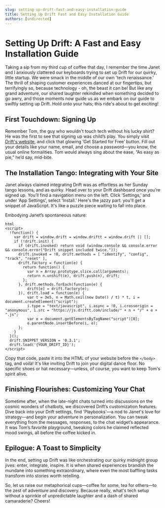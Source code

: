```yaml
---
slug: setting-up-drift-fast-and-easy-installation-guide
title: Setting Up Drift Fast and Easy Installation Guide
authors: [undirected]
---
```


# Setting Up Drift: A Fast and Easy Installation Guide

Taking a sip from my third cup of coffee that day, I remember the time Janet and I anxiously clattered our keyboards trying to set up Drift for our quirky, little startup. We were smack in the middle of our own 'tech renaissance.' The thrill of shaping customer experiences danced at our fingertips, but terrifyingly so, because technology - oh, the beast it can be! But like any grand adventure, our shared laughter rekindled when something decided to go awry, and those moments now guide us as we embark on our guide to swiftly setting up Drift. Hold onto your hats; this ride's about to get exciting!

## First Touchdown: Signing Up

Remember Tom, the guy who wouldn't touch tech without his lucky shirt? He was the first to see that signing up was child’s play. You simply visit [Drift's website](https://www.drift.com/), and click that glowing ‘Get Started for Free’ button. Fill out your details like your name, email, and choose a password—you know, the usual online formalities. Tom would always sing about the ease, “As easy as pie,” he’d say, mid-bite.

## The Installation Tango: Integrating with Your Site

Janet always claimed integrating Drift was as effortless as her Sunday tango lessons, and as quirky. Head over to your Drift dashboard once you’re signed up. You’ll find a navigation menu on the left. Click ‘Settings,’ and under ‘App Settings’, select ‘Install.’ Here's the jazzy part: you'll get a snippet of JavaScript. It's like a puzzle piece waiting to fall into place.

Embodying Janet’s spontaneous nature: 
```
html
<script>
  !function() {
    var drift = window.drift = window.driftt = window.drift || [];
    if (!drift.init) {
      if (drift.invoked) return void (window.console && console.error && console.error("Drift snippet included twice."));
      drift.invoked = !0, drift.methods = [ "identify", "config", "track", "reset" ],
      drift.factory = function(e) {
        return function() {
          var n = Array.prototype.slice.call(arguments);
          return n.unshift(e), drift.push(n), drift;
        };
      }, drift.methods.forEach(function(e) {
          drift[e] = drift.factory(e);
      }), drift.load = function(e) {
          var t = 3e5, n = Math.ceil(new Date() / t) * t, i = document.createElement("script");
          i.type = "text/javascript", i.async = !0, i.crossorigin = "anonymous", i.src = "https://js.driftt.com/include/" + n + "/" + e + ".js";
          var o = document.getElementsByTagName("script")[0];
          o.parentNode.insertBefore(i, o);
      };
    }
  }();
  drift.SNIPPET_VERSION = '0.3.1';
  drift.load('{YOUR_DRIFT_ID}');
</script>
```

Copy that code, paste it into the HTML of your website before the `</body>` tag, and voilà! It's like inviting Drift to join your digital dance floor. No specific shoes or hat necessary—unless, of course, you want to keep Tom's spirit alive.

## Finishing Flourishes: Customizing Your Chat

Sometime after, when the late-night chats turned into discussions on the cosmic wonders of chatbots, we discovered Drift’s customization features. Dive back into your Drift settings, find 'Playbooks'—a nod to Janet's love for strategy—and begin your adventure in personalization. You can tweak everything from the messages, responses, to the chat widget’s appearance. It was Tom’s favorite playground, tweaking colors he claimed reflected mood swings, all before the coffee kicked in.

## Epilogue: A Toast to Simplicity

In the end, setting up Drift was like orchestrating our quirky midnight group jives: enter, integrate, inspire. It is when shared experiences brandish the mundane into something extraordinary, where even the most baffling tasks transform into stories worth retelling.

So, let us raise our metaphorical cups—coffee for some, tea for others—to the zest of adventure and discovery. Because really, what's tech setup without a sprinkle of unpredictable laughter and a dash of shared camaraderie? Cheers!